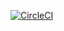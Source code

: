 [![CircleCI](https://dl.circleci.com/status-badge/img/gh/divinecharlotte/learn-express/tree/blog-testing.svg?style=svg)](https://dl.circleci.com/status-badge/redirect/gh/divinecharlotte/learn-express/tree/blog-testing)